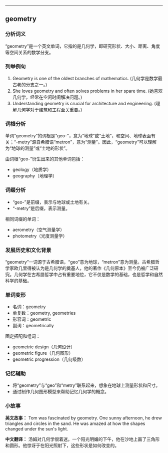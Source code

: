 
---------------
## geometry
### 分析词义
“geometry”是一个英文单词，它指的是几何学，即研究形状、大小、距离、角度等空间关系的数学分支。

### 列举例句
1. Geometry is one of the oldest branches of mathematics. (几何学是数学最古老的分支之一。)
2. She loves geometry and often solves problems in her spare time. (她喜欢几何学，经常在空闲时间解决问题。)
3. Understanding geometry is crucial for architecture and engineering. (理解几何学对于建筑和工程至关重要。)

### 词根分析
单词“geometry”的词根是“geo-”，意为“地球”或“土地”，和空间、地球表面有关；“-metry”源自希腊语“metron”，意为“测量”。因此，“geometry”可以理解为“地球的测量”或“土地的形状”。

由词根“geo-”衍生出来的其他单词包括：
- geology（地质学）
- geography（地理学）

### 词缀分析
- “geo-”是前缀，表示与地球或土地有关。
- “-metry”是后缀，表示测量。

相同词缀的单词：
- aerometry（空气测量学）
- photometry（光度测量学）

### 发展历史和文化背景
“geometry”一词源于古希腊语，“geo”意为地球，“metron”意为测量。古希腊哲学家欧几里得被认为是几何学的奠基人，他的著作《几何原本》至今仍被广泛研究。几何学在古希腊哲学中占有重要地位，它不仅是数学的基础，也是哲学和自然科学的基础。

### 单词变形
- 名词：geometry
- 单复数：geometry, geometries
- 形容词：geometric
- 副词：geometrically

固定搭配和组词：
- geometric design（几何设计）
- geometric figure（几何图形）
- geometric progression（几何级数）

### 记忆辅助
- 将“geometry”与“geo”和“metry”联系起来，想象在地球上测量形状和尺寸。
- 通过制作几何图形模型来帮助记忆几何学的概念。

### 小故事
**英文故事：**
Tom was fascinated by geometry. One sunny afternoon, he drew triangles and circles in the sand. He was amazed at how the shapes changed under the sun's light.

**中文翻译：**
汤姆对几何学很着迷。一个阳光明媚的下午，他在沙地上画了三角形和圆形。他惊讶于在阳光照射下，这些形状是如何改变的。

